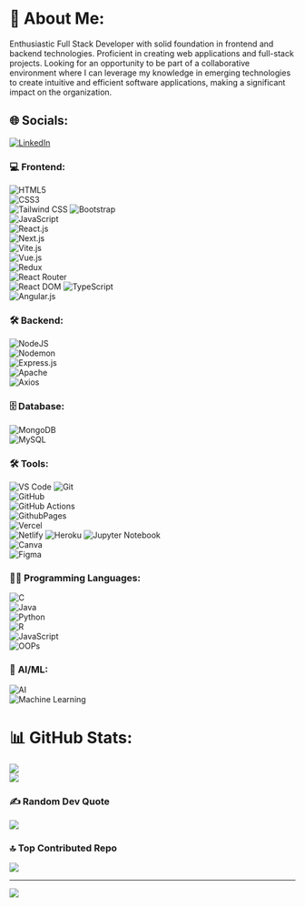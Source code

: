 # 💫 About Me:
Enthusiastic Full Stack Developer with solid foundation in frontend and backend technologies. Proficient in creating web applications and full-stack projects. Looking for an opportunity to be part of a collaborative environment where I can leverage my knowledge in emerging technologies to create intuitive and efficient software applications, making a significant impact on the organization.


## 🌐 Socials:
[![LinkedIn](https://img.shields.io/badge/LinkedIn-%230077B5.svg?logo=linkedin&logoColor=white)](https://www.linkedin.com/in/rama-lingeswara-rao-sivakavi-b6706428b/)

### 💻 **Frontend**:  
![HTML5](https://img.shields.io/badge/html5-%23E34F26.svg?style=for-the-badge&logo=html5&logoColor=white)  
![CSS3](https://img.shields.io/badge/css3-%231572B6.svg?style=for-the-badge&logo=css3&logoColor=white)  
![Tailwind CSS](https://img.shields.io/badge/tailwindcss-38B2AC?style=for-the-badge&logo=tailwind-css&logoColor=white)
![Bootstrap](https://img.shields.io/badge/bootstrap-%238511FA.svg?style=for-the-badge&logo=bootstrap&logoColor=white)  
![JavaScript](https://img.shields.io/badge/javascript-%23323330.svg?style=for-the-badge&logo=javascript&logoColor=%23F7DF1E)  
![React.js](https://img.shields.io/badge/react.js-%2320232a.svg?style=for-the-badge&logo=react&logoColor=%2361DAFB)  
![Next.js](https://img.shields.io/badge/next.js-000000?style=for-the-badge&logo=nextdotjs&logoColor=white)  
![Vite.js](https://img.shields.io/badge/vite.js-646CFF?style=for-the-badge&logo=vite&logoColor=white)  
![Vue.js](https://img.shields.io/badge/vue.js-%2335495e.svg?style=for-the-badge&logo=vuedotjs&logoColor=%234FC08D)  
![Redux](https://img.shields.io/badge/redux-%23593d88.svg?style=for-the-badge&logo=redux&logoColor=white)  
![React Router](https://img.shields.io/badge/React_Router-CA4245?style=for-the-badge&logo=react-router&logoColor=white)  
![React DOM](https://img.shields.io/badge/react%20dom-61DAFB?style=for-the-badge&logo=react&logoColor=white) 
![TypeScript](https://img.shields.io/badge/typescript-3178C6?style=for-the-badge&logo=typescript&logoColor=white)  
![Angular.js](https://img.shields.io/badge/angular.js-%23E23237.svg?style=for-the-badge&logo=angularjs&logoColor=white)  

### 🛠 **Backend**:  
![NodeJS](https://img.shields.io/badge/node.js-6DA55F?style=for-the-badge&logo=node.js&logoColor=white)  
![Nodemon](https://img.shields.io/badge/NODEMON-%23323330.svg?style=for-the-badge&logo=nodemon&logoColor=%BBDEAD)  
![Express.js](https://img.shields.io/badge/express.js-000000?style=for-the-badge&logo=express&logoColor=white)  
![Apache](https://img.shields.io/badge/apache-%23D42029.svg?style=for-the-badge&logo=apache&logoColor=white)  
![Axios](https://img.shields.io/badge/axios-5A29E4?style=for-the-badge&logo=axios&logoColor=white)

### 🗄 **Database**:  
![MongoDB](https://img.shields.io/badge/MongoDB-%234ea94b.svg?style=for-the-badge&logo=mongodb&logoColor=white)  
![MySQL](https://img.shields.io/badge/mysql-4479A1.svg?style=for-the-badge&logo=mysql&logoColor=white)  

### 🛠 **Tools**:  
![VS Code](https://img.shields.io/badge/VS%20Code-0078D4?style=for-the-badge&logo=visual-studio-code&logoColor=white)
![Git](https://img.shields.io/badge/git-%23F05033.svg?style=for-the-badge&logo=git&logoColor=white)  
![GitHub](https://img.shields.io/badge/github-%23121011.svg?style=for-the-badge&logo=github&logoColor=white)  
![GitHub Actions](https://img.shields.io/badge/github%20actions-%232671E5.svg?style=for-the-badge&logo=githubactions&logoColor=white)  
![GithubPages](https://img.shields.io/badge/github%20pages-121013?style=for-the-badge&logo=github&logoColor=white)  
![Vercel](https://img.shields.io/badge/vercel-%23000000.svg?style=for-the-badge&logo=vercel&logoColor=white)  
![Netlify](https://img.shields.io/badge/netlify-00C7B7?style=for-the-badge&logo=netlify&logoColor=white)
![Heroku](https://img.shields.io/badge/heroku-430098?style=for-the-badge&logo=heroku&logoColor=white)
![Jupyter Notebook](https://img.shields.io/badge/jupyter-F37626?style=for-the-badge&logo=jupyter&logoColor=white)  
![Canva](https://img.shields.io/badge/Canva-%2300C4CC.svg?style=for-the-badge&logo=Canva&logoColor=white)  
![Figma](https://img.shields.io/badge/figma-%23F24E1E.svg?style=for-the-badge&logo=figma&logoColor=white)  

### 👨‍💻 **Programming Languages**:  
![C](https://img.shields.io/badge/c-%2300599C.svg?style=for-the-badge&logo=c&logoColor=white)  
![Java](https://img.shields.io/badge/java-%23ED8B00.svg?style=for-the-badge&logo=openjdk&logoColor=white)  
![Python](https://img.shields.io/badge/python-3670A0?style=for-the-badge&logo=python&logoColor=ffdd54)  
![R](https://img.shields.io/badge/r-%23276DC3.svg?style=for-the-badge&logo=r&logoColor=white)  
![JavaScript](https://img.shields.io/badge/javascript-%23323330.svg?style=for-the-badge&logo=javascript&logoColor=%23F7DF1E)  
![OOPs](https://img.shields.io/badge/OOPs-00599C?style=for-the-badge&logo=oop&logoColor=white)  

### 🤖 **AI/ML**:  
![AI](https://img.shields.io/badge/AI-FF6F00?style=for-the-badge&logo=artificial-intelligence&logoColor=white)  
![Machine Learning](https://img.shields.io/badge/machine%20learning-FF6F00?style=for-the-badge&logo=artificial-intelligence&logoColor=white)

# 📊 GitHub Stats:
![](https://github-readme-streak-stats.herokuapp.com/?user=ramalingeswararao950&theme=gruvbox&hide_border=false)<br/>
![](https://github-readme-stats.vercel.app/api/top-langs/?username=ramalingeswararao950&theme=gruvbox&hide_border=false&include_all_commits=false&count_private=false&layout=compact)

### ✍️ Random Dev Quote
![](https://quotes-github-readme.vercel.app/api?type=horizontal&theme=radical)

### 🔝 Top Contributed Repo
![](https://github-contributor-stats.vercel.app/api?username=someswar735&limit=5&theme=dark&combine_all_yearly_contributions=true)

---
[![](https://visitcount.itsvg.in/api?id=someswar735&icon=0&color=1)](https://visitcount.itsvg.in)

<!-- Proudly created with GPRM ( https://gprm.itsvg.in ) -->

